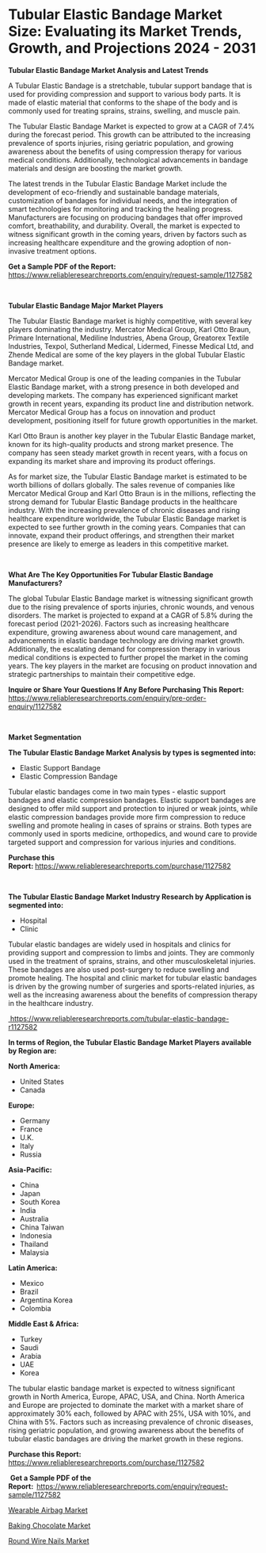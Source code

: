 <p><h1>Tubular Elastic Bandage Market Size: Evaluating its Market Trends, Growth, and Projections 2024 - 2031</h1></p><p><strong>Tubular Elastic Bandage Market Analysis and Latest Trends</strong></p>
<p><p>A Tubular Elastic Bandage is a stretchable, tubular support bandage that is used for providing compression and support to various body parts. It is made of elastic material that conforms to the shape of the body and is commonly used for treating sprains, strains, swelling, and muscle pain.</p><p>The Tubular Elastic Bandage Market is expected to grow at a CAGR of 7.4% during the forecast period. This growth can be attributed to the increasing prevalence of sports injuries, rising geriatric population, and growing awareness about the benefits of using compression therapy for various medical conditions. Additionally, technological advancements in bandage materials and design are boosting the market growth.</p><p>The latest trends in the Tubular Elastic Bandage Market include the development of eco-friendly and sustainable bandage materials, customization of bandages for individual needs, and the integration of smart technologies for monitoring and tracking the healing progress. Manufacturers are focusing on producing bandages that offer improved comfort, breathability, and durability. Overall, the market is expected to witness significant growth in the coming years, driven by factors such as increasing healthcare expenditure and the growing adoption of non-invasive treatment options.</p></p>
<p><strong>Get a Sample PDF of the Report:&nbsp;</strong> <a href="https://www.reliableresearchreports.com/enquiry/request-sample/1127582">https://www.reliableresearchreports.com/enquiry/request-sample/1127582</a></p>
<p>&nbsp;</p>
<p><strong>Tubular Elastic Bandage Major Market Players</strong></p>
<p><p>The Tubular Elastic Bandage market is highly competitive, with several key players dominating the industry. Меrсаtоr Меdісаl Grоuр, Каrl Оttо Вrаun, Рrіmаrе Іntеrnаtіоnаl, Меdіlіnе Іnduѕtrіеѕ, Аbеnа Grоuр, Grеаtоrех Техtіlе Іnduѕtrіеѕ, Техроl, Ѕuthеrlаnd Меdісаl, Lіdеrmеd, Fіnеѕѕе Меdісаl Ltd, and Zhende Medical are some of the key players in the global Tubular Elastic Bandage market.</p><p>Меrсаtоr Меdісаl Grоuр is one of the leading companies in the Tubular Elastic Bandage market, with a strong presence in both developed and developing markets. The company has experienced significant market growth in recent years, expanding its product line and distribution network. Меrсаtоr Меdісаl Grоuр has a focus on innovation and product development, positioning itself for future growth opportunities in the market.</p><p>Каrl Оttо Вrаun is another key player in the Tubular Elastic Bandage market, known for its high-quality products and strong market presence. The company has seen steady market growth in recent years, with a focus on expanding its market share and improving its product offerings.</p><p>As for market size, the Tubular Elastic Bandage market is estimated to be worth billions of dollars globally. The sales revenue of companies like Меrсаtоr Меdісаl Grоuр and Каrl Оttо Вrаun is in the millions, reflecting the strong demand for Tubular Elastic Bandage products in the healthcare industry. With the increasing prevalence of chronic diseases and rising healthcare expenditure worldwide, the Tubular Elastic Bandage market is expected to see further growth in the coming years. Companies that can innovate, expand their product offerings, and strengthen their market presence are likely to emerge as leaders in this competitive market.</p></p>
<p>&nbsp;</p>
<p><strong>What Are The Key Opportunities For Tubular Elastic Bandage Manufacturers?</strong></p>
<p><p>The global Tubular Elastic Bandage market is witnessing significant growth due to the rising prevalence of sports injuries, chronic wounds, and venous disorders. The market is projected to expand at a CAGR of 5.8% during the forecast period (2021-2026). Factors such as increasing healthcare expenditure, growing awareness about wound care management, and advancements in elastic bandage technology are driving market growth. Additionally, the escalating demand for compression therapy in various medical conditions is expected to further propel the market in the coming years. The key players in the market are focusing on product innovation and strategic partnerships to maintain their competitive edge.</p></p>
<p><strong>Inquire or Share Your Questions If Any Before Purchasing This Report:</strong> <a href="https://www.reliableresearchreports.com/enquiry/pre-order-enquiry/1127582">https://www.reliableresearchreports.com/enquiry/pre-order-enquiry/1127582</a></p>
<p>&nbsp;</p>
<p><strong>Market Segmentation</strong></p>
<p><strong>The Tubular Elastic Bandage Market Analysis by types is segmented into:</strong></p>
<p><ul><li>Еlаѕtіс Ѕuрроrt Ваndаgе</li><li>Еlаѕtіс Соmрrеѕѕіоn Ваndаgе</li></ul></p>
<p><p>Tubular elastic bandages come in two main types - elastic support bandages and elastic compression bandages. Elastic support bandages are designed to offer mild support and protection to injured or weak joints, while elastic compression bandages provide more firm compression to reduce swelling and promote healing in cases of sprains or strains. Both types are commonly used in sports medicine, orthopedics, and wound care to provide targeted support and compression for various injuries and conditions.</p></p>
<p><strong>Purchase this Report:&nbsp;</strong><a href="https://www.reliableresearchreports.com/purchase/1127582">https://www.reliableresearchreports.com/purchase/1127582</a></p>
<p>&nbsp;</p>
<p><strong>The Tubular Elastic Bandage Market Industry Research by Application is segmented into:</strong></p>
<p><ul><li>Hospital</li><li>Clinic</li></ul></p>
<p><p>Tubular elastic bandages are widely used in hospitals and clinics for providing support and compression to limbs and joints. They are commonly used in the treatment of sprains, strains, and other musculoskeletal injuries. These bandages are also used post-surgery to reduce swelling and promote healing. The hospital and clinic market for tubular elastic bandages is driven by the growing number of surgeries and sports-related injuries, as well as the increasing awareness about the benefits of compression therapy in the healthcare industry.</p></p>
<p><a href="https://www.reliableresearchreports.com/tubular-elastic-bandage-r1127582">&nbsp;https://www.reliableresearchreports.com/tubular-elastic-bandage-r1127582</a></p>
<p><strong>In terms of Region, the Tubular Elastic Bandage Market Players available by Region are:</strong></p>
<p>
    <p> <strong> North America: </strong>
        <ul>
            <li>United States</li>
            <li>Canada</li>
        </ul>
        </p> 
    <p> <strong> Europe: </strong>
        <ul>
            <li>Germany</li>
            <li>France</li>
            <li>U.K.</li>
            <li>Italy</li>
            <li>Russia</li>
        </ul>
        </p> 
    <p> <strong> Asia-Pacific: </strong>
        <ul>
            <li>China</li>
            <li>Japan</li>
            <li>South Korea</li>
            <li>India</li>
            <li>Australia</li>
            <li>China Taiwan</li>
            <li>Indonesia</li>
            <li>Thailand</li>
            <li>Malaysia</li>
        </ul>
        </p> 
    <p> <strong> Latin America: </strong>
        <ul>
            <li>Mexico</li>
            <li>Brazil</li>
            <li>Argentina Korea</li>
            <li>Colombia</li>
        </ul>
        </p> 
    <p> <strong> Middle East & Africa: </strong>
        <ul>
            <li>Turkey</li>
            <li>Saudi</li>
            <li>Arabia</li>
            <li>UAE</li>
            <li>Korea</li>
        </ul>
    </p>
    </p>
<p><p>The tubular elastic bandage market is expected to witness significant growth in North America, Europe, APAC, USA, and China. North America and Europe are projected to dominate the market with a market share of approximately 30% each, followed by APAC with 25%, USA with 10%, and China with 5%. Factors such as increasing prevalence of chronic diseases, rising geriatric population, and growing awareness about the benefits of tubular elastic bandages are driving the market growth in these regions.</p></p>
<p><strong>Purchase this Report: </strong><a href="https://www.reliableresearchreports.com/purchase/1127582">https://www.reliableresearchreports.com/purchase/1127582</a></p>
<p>&nbsp;<strong>Get a Sample PDF of the Report:&nbsp;&nbsp;</strong><a href="https://www.reliableresearchreports.com/enquiry/request-sample/1127582">https://www.reliableresearchreports.com/enquiry/request-sample/1127582</a></p>
<p><strong></strong></p>
<p><p><a href="https://www.linkedin.com/pulse/wearable-airbag-market-size-reveals-best-marketing-channels-emr8c">Wearable Airbag Market</a></p><p><a href="https://www.linkedin.com/pulse/baking-chocolate-market-size-outlook-forecast-2024-2031-voxtalent-ic50f">Baking Chocolate Market</a></p><p><a href="https://www.linkedin.com/pulse/round-wire-nails-market-research-report-forecasted-period-mepae?trackingId=fozEetvuyRIEWYw9J5kL%2BQ%3D%3D">Round Wire Nails Market</a></p></p>